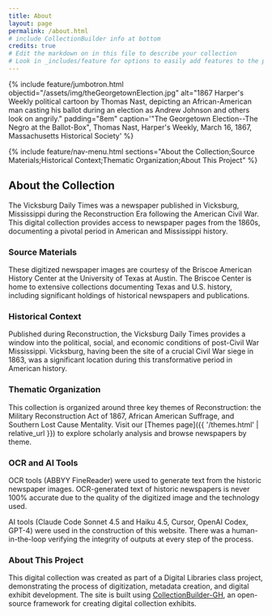 ```yaml
---
title: About
layout: page
permalink: /about.html
# include CollectionBuilder info at bottom
credits: true
# Edit the markdown on in this file to describe your collection
# Look in _includes/feature for options to easily add features to the page
---
```


{% include feature/jumbotron.html objectid="/assets/img/theGeorgetownElection.jpg" alt="1867 Harper's Weekly political cartoon by Thomas Nast, depicting an African-American man casting his ballot during an election as Andrew Johnson and others look on angrily." padding="8em" caption='"The Georgetown Election--The Negro at the Ballot-Box", Thomas Nast, Harper\'s Weekly, March 16, 1867, Massachusetts Historical Society' %}

{% include feature/nav-menu.html sections="About the Collection;Source Materials;Historical Context;Thematic Organization;About This Project" %}

## About the Collection

The Vicksburg Daily Times was a newspaper published in Vicksburg, Mississippi during the Reconstruction Era following the American Civil War. This digital collection provides access to newspaper pages from the 1860s, documenting a pivotal period in American and Mississippi history.

### Source Materials

These digitized newspaper images are courtesy of the Briscoe American History Center at the University of Texas at Austin. The Briscoe Center is home to extensive collections documenting Texas and U.S. history, including significant holdings of historical newspapers and publications.

### Historical Context

Published during Reconstruction, the Vicksburg Daily Times provides a window into the political, social, and economic conditions of post-Civil War Mississippi. Vicksburg, having been the site of a crucial Civil War siege in 1863, was a significant location during this transformative period in American history.

### Thematic Organization

This collection is organized around three key themes of Reconstruction: the Military Reconstruction Act of 1867, African American Suffrage, and Southern Lost Cause Mentality. Visit our [Themes page]({{ '/themes.html' | relative_url }}) to explore scholarly analysis and browse newspapers by theme.

### OCR and AI Tools

OCR tools (ABBYY FineReader) were used to generate text from the historic newspaper images. OCR-generated text of historic newspapers is never 100% accurate due to the quality of the digitized image and the technology used.

AI tools (Claude Code Sonnet 4.5 and Haiku 4.5, Cursor, OpenAI Codex, GPT-4) were used in the construction of this website. There was a human-in-the-loop verifying the integrity of outputs at every step of the process.

### About This Project

This digital collection was created as part of a Digital Libraries class project, demonstrating the process of digitization, metadata creation, and digital exhibit development. The site is built using [CollectionBuilder-GH](https://collectionbuilder.github.io/gh/), an open-source framework for creating digital collection exhibits. 
